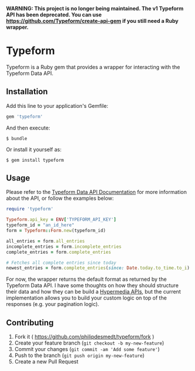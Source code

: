 **WARNING: This project is no longer being maintained. The v1 Typeform API has been deprecated. You can use https://github.com/Typeform/create-api-gem if you still need a Ruby wrapper.**

# Typeform

Typeform is a Ruby gem that provides a wrapper for interacting with the Typeform Data API.

## Installation

Add this line to your application's Gemfile:

```ruby
gem 'typeform'
```

And then execute:

    $ bundle

Or install it yourself as:

    $ gem install typeform

## Usage

Please refer to the [Typeform Data API Documentation](https://www.typeform.com/help/data-api/) for more information about the API, or follow the examples below:

```ruby
require 'typeform'

Typeform.api_key = ENV['TYPEFORM_API_KEY']
typeform_id = "an_id_here"
form = Typeform::Form.new(typeform_id)

all_entries = form.all_entries
incomplete_entries = form.incomplete_entries
complete_entries = form.complete_entries

# Fetches all complete entries since today
newest_entries = form.complete_entries(since: Date.today.to_time.to_i)
```

For now, the wrapper returns the default format as returned by the Typeform Data API. I have some thoughts on how they should structure their data and how they can be build a [Hypermedia APIs](http://en.wikipedia.org/wiki/Hypermedia), but the current implementation allows you to build your custom logic on top of the responses (e.g. your pagination logic).

## Contributing

1. Fork it ( https://github.com/philipdesmedt/typeform/fork )
2. Create your feature branch (`git checkout -b my-new-feature`)
3. Commit your changes (`git commit -am 'Add some feature'`)
4. Push to the branch (`git push origin my-new-feature`)
5. Create a new Pull Request
